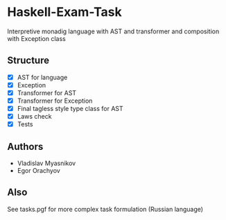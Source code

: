 # Haskell-Exam-Task

Interpretive monadig language with AST and 
transformer and composition with Exception class

## Structure

- [x] AST for language
- [x] Exception 
- [x] Transformer for AST
- [x] Transformer for Exception
- [x] Final tagless style type class for AST
- [x] Laws check
- [x] Tests

## Authors

* Vladislav Myasnikov
* Egor Orachyov

## Also

See tasks.pgf for more complex task formulation (Russian language)

